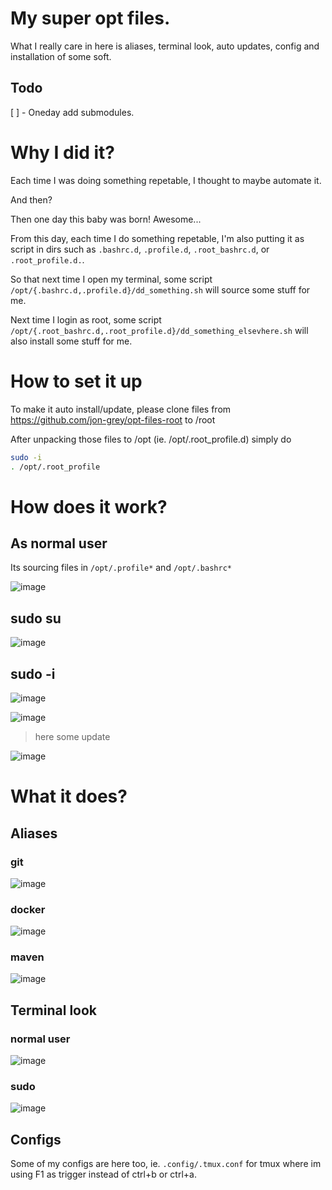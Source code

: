 
# My super opt files. 

What I really care in here is aliases, terminal look, auto updates, config and installation of some soft.

## Todo

[ ] - Oneday add submodules. 

# Why I did it?

Each time I was doing something repetable, I thought to maybe automate it. 

And then?

Then one day this baby was born! Awesome...

From this day, each time I do something repetable, I'm also putting it as script in dirs such as `.bashrc.d`, `.profile.d`, `.root_bashrc.d`, or `.root_profile.d.`. 

So that next time I open my terminal, some script `/opt/{.bashrc.d,.profile.d}/dd_something.sh` will source some stuff for me.

Next time I login as root, some script `/opt/{.root_bashrc.d,.root_profile.d}/dd_something_elsevhere.sh` will also install some stuff for me.

# How to set it up

To make it auto install/update, please clone files from 
https://github.com/jon-grey/opt-files-root to /root

After unpacking those files to /opt (ie. /opt/.root_profile.d) simply do

```sh
sudo -i
. /opt/.root_profile
```

# How does it work?

## As normal user
Its sourcing files in `/opt/.profile*` and `/opt/.bashrc*`

![image](https://user-images.githubusercontent.com/70474131/115073821-25040d80-9ef9-11eb-8da9-611d3eff6f02.png)

## sudo su

![image](https://user-images.githubusercontent.com/70474131/115073859-32b99300-9ef9-11eb-9b52-5a080d07050b.png)


## sudo -i

![image](https://user-images.githubusercontent.com/70474131/115073886-3ea55500-9ef9-11eb-917a-2114b4abb64b.png)

![image](https://user-images.githubusercontent.com/70474131/115073924-46fd9000-9ef9-11eb-9036-22c761b69f46.png)

> here some update
 
![image](https://user-images.githubusercontent.com/70474131/115073953-5250bb80-9ef9-11eb-8d38-c5cd8f70fce6.png)


# What it does?

## Aliases

### git

![image](https://user-images.githubusercontent.com/70474131/115072575-110bdc00-9ef8-11eb-82aa-26877c581c22.png)

### docker

![image](https://user-images.githubusercontent.com/70474131/115072678-1d903480-9ef8-11eb-9769-eaa79f3ff1a0.png)

### maven

![image](https://user-images.githubusercontent.com/70474131/115073395-92fc0500-9ef8-11eb-98f5-d00b08222ac8.png)

## Terminal look

### normal user

![image](https://user-images.githubusercontent.com/70474131/115072512-fe91a280-9ef7-11eb-8469-5974128f9a65.png)

### sudo 

![image](https://user-images.githubusercontent.com/70474131/115072488-f76a9480-9ef7-11eb-9f2a-14bb94a144b7.png)

## Configs

Some of my configs are here too, ie. `.config/.tmux.conf` for tmux where im using F1 as trigger instead of ctrl+b or ctrl+a.


